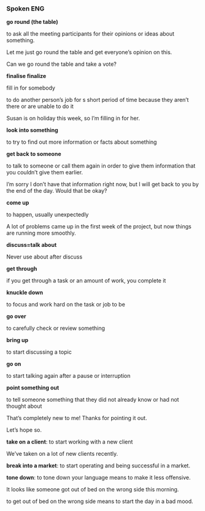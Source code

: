 ### Spoken ENG

**go round (the table)** 

to ask all the meeting participants for their opinions or ideas about something. 

Let me just go round the table and get everyone’s opinion on this. 

Can we go round the table and take a vote?  

**finalise finalize** 

fill in for somebody 

to do another person’s job for s short period of time because they aren’t there or are unable to do it 

Susan is on holiday this week, so I’m filling in for her. 

**look into something**

to try to find out more information or facts about something 

**get back to someone** 

to talk to someone or call them again in order to give them information that you couldn’t give them earlier. 

I’m sorry I don’t have that information right now, but I will get back to you by the end of the day. Would that be okay? 

**come up**  

to happen, usually unexpectedly 

A lot of problems came up in the first week of the project, but now things are running more smoothly. 

**discuss=talk about** 

Never use about after discuss 

**get through**

if you get through a task or an amount of work, you complete it 

**knuckle down** 

to focus and work hard on the task or job to be  

**go over** 

to carefully check or review something 

**bring up** 

to start discussing a topic 

**go on** 

to start talking again after a pause or interruption 

**point something out** 

to tell someone something that they did not already know or had not thought about 

That’s completely new to me! Thanks for pointing it out.  

Let’s hope so.  

**take on a client**: to start working with a new client 

We’ve taken on a lot of new clients recently. 

**break into a market**: to start operating and being successful in a market. 

**tone down**: to tone down your language means to make it less offensive. 

It looks like someone got out of bed on the wrong side this morning. 

to get out of bed on the wrong side means to start the day in a bad mood. 